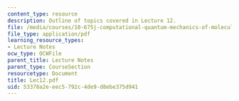 ```yaml
---
content_type: resource
description: Outline of topics covered in Lecture 12.
file: /media/courses/10-675j-computational-quantum-mechanics-of-molecular-and-extended-systems-fall-2004/53378a2eeec5792c4de9d8ebe375d941_Lec12.pdf
file_type: application/pdf
learning_resource_types:
- Lecture Notes
ocw_type: OCWFile
parent_title: Lecture Notes
parent_type: CourseSection
resourcetype: Document
title: Lec12.pdf
uid: 53378a2e-eec5-792c-4de9-d8ebe375d941
---
```

